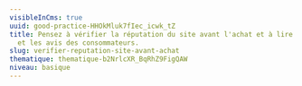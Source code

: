 ```yaml
---
visibleInCms: true
uuid: good-practice-HHOkMluk7fIec_icwk_tZ
title: Pensez à vérifier la réputation du site avant l'achat et à lire les notes
  et les avis des consommateurs.
slug: verifier-reputation-site-avant-achat
thematique: thematique-b2NrlcXR_BqRhZ9FigQAW
niveau: basique
---
```

